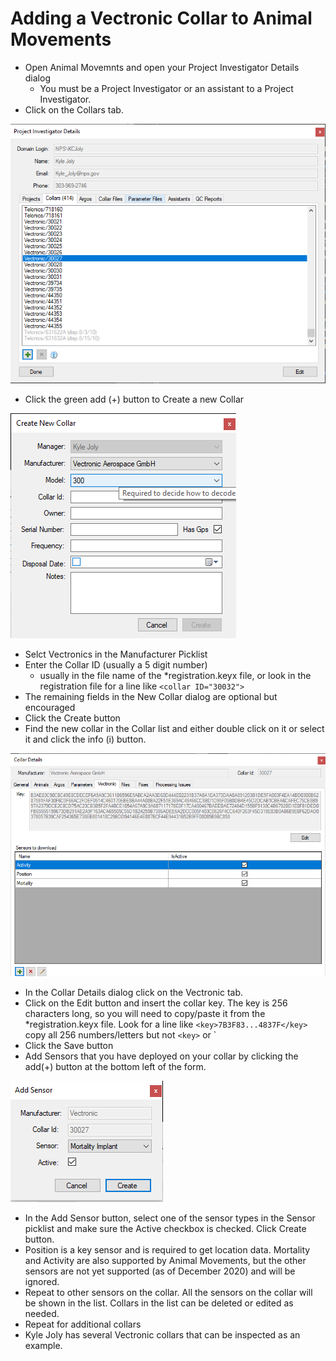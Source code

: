 Adding a Vectronic Collar to Animal Movements
=============================================

* Open Animal Movemnts and open your Project Investigator Details dialog
  - You must be a Project Investigator or an assistant to a Project
     Investigator.
* Click on the Collars tab.

![Project Investigator Details Screenshot](images/Vectronic/PIDetails.png)

* Click the green add (+) button to Create a new Collar

![Add Collar Screenshot](images/Vectronic/CreateCollar.png)

* Selct Vectronics in the Manufacturer Picklist
* Enter the Collar ID (usually a 5 digit number)
  - usually in the file name of the *registration.keyx file, or look in the
    registration file for a line like `<collar ID="30032">`
* The remaining fields in the New Collar dialog are optional but encouraged
* Click the Create button 
* Find the new collar in the Collar list and either double click on it or
  select it and click the info (i) button.

![Collar Details Screenshot](images/Vectronic/CollarDetails.png)

* In the Collar Details dialog click on the Vectronic tab.
* Click on the Edit button and insert the collar key.  The key is 256
  characters long, so you will need to copy/paste it from the 
  *registration.keyx file.  Look for a line like `<key>7B3F83...4837F</key>`
  copy all 256 numbers/letters but not `<key>` or </key>`
* Click the Save button
* Add Sensors that you have deployed on your collar by clicking the
  add(+) button at the bottom left of the form.

![Add Sensor Screenshot](images/Vectronic/AddSensor.png)

* In the Add Sensor button, select one of the sensor types in the Sensor
  picklist and make sure the Active checkbox is checked.  Click Create button.
* Position is a key sensor and is required to get location data.  Mortality and
  Activity are also supported by Animal Movements, but the other sensors are
  not yet supported (as of December 2020) and will be ignored.
* Repeat to other sensors on the collar.  All the sensors on the collar
  will be shown in the list.  Collars in the list can be deleted or edited
  as needed.
* Repeat for additional collars
* Kyle Joly has several Vectronic collars that can be inspected as an example.

